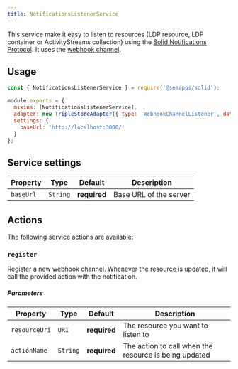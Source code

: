 ```yaml
---
title: NotificationsListenerService
---
```


This service make it easy to listen to resources (LDP resource, LDP container or ActivityStreams collection) using the [Solid Notifications Protocol](https://solid.github.io/notifications/protocol). It uses the [webhook channel](https://solid.github.io/notifications/webhook-channel-2023).

## Usage

```js
const { NotificationsListenerService } = require('@semapps/solid');

module.exports = {
  mixins: [NotificationsListenerService],
  adapter: new TripleStoreAdapter({ type: 'WebhookChannelListener', dataset: 'settings' }),
  settings: {
    baseUrl: 'http://localhost:3000/'
  }
};
```

## Service settings

| Property  | Type     | Default      | Description            |
| --------- | -------- | ------------ | ---------------------- |
| `baseUrl` | `String` | **required** | Base URL of the server |

## Actions

The following service actions are available:

### `register`

Register a new webhook channel. Whenever the resource is updated, it will call the provided action with the notification.

##### Parameters

| Property      | Type     | Default      | Description                                           |
| ------------- | -------- | ------------ | ----------------------------------------------------- |
| `resourceUri` | `URI`    | **required** | The resource you want to listen to                    |
| `actionName`  | `String` | **required** | The action to call when the resource is being updated |
